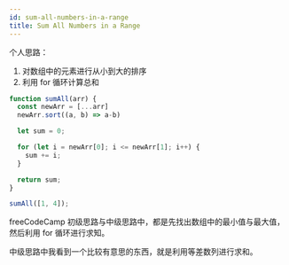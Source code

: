 ```yaml
---
id: sum-all-numbers-in-a-range
title: Sum All Numbers in a Range
---
```


个人思路：

1. 对数组中的元素进行从小到大的排序
1. 利用 for 循环计算总和

```js
function sumAll(arr) {
  const newArr = [...arr]
  newArr.sort((a, b) => a-b)

  let sum = 0;

  for (let i = newArr[0]; i <= newArr[1]; i++) {
    sum += i;
  }

  return sum;
}

sumAll([1, 4]);
```

freeCodeCamp 初级思路与中级思路中，都是先找出数组中的最小值与最大值，然后利用 for 循环进行求知。

中级思路中我看到一个比较有意思的东西，就是利用等差数列进行求和。
